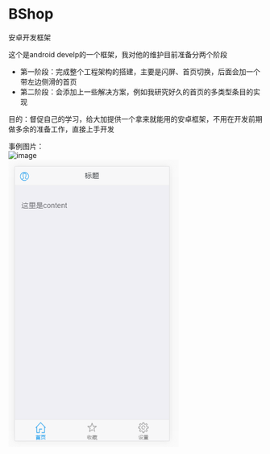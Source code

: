 # BShop
安卓开发框架

这个是android develp的一个框架，我对他的维护目前准备分两个阶段<br> 
* 第一阶段：完成整个工程架构的搭建，主要是闪屏、首页切换，后面会加一个带左边侧滑的首页<br> 
* 第二阶段：会添加上一些解决方案，例如我研究好久的首页的多类型条目的实现<br> 

目的：督促自己的学习，给大加提供一个拿来就能用的安卓框架，不用在开发前期做多余的准备工作，直接上手开发<br> 

事例图片：<br>
![image](https://github.com/zhiweinitingliu/BShop/tree/master/images/splash_home.gif)<br>
![Image text](https://raw.githubusercontent.com/hongmaju/light7Local/master/img/productShow/20170518152848.png)

